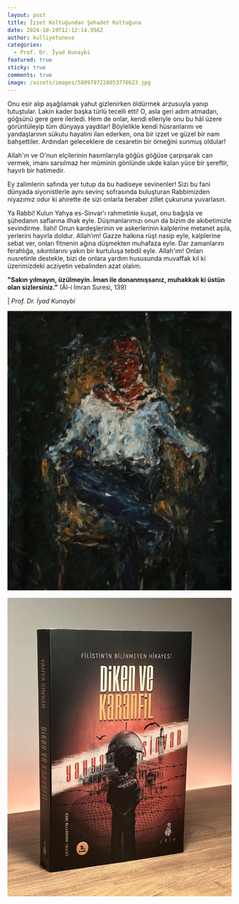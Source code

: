 ```yaml
---
layout: post
title: İzzet Koltuğundan Şehadet Koltuğuna
date: 2024-10-19T12:12:14.956Z
author: kulliyetuneva
categories:
  - Prof. Dr. İyad Kunaybi
featured: true
sticky: true
comments: true
image: /assets/images/5809797228053776623.jpg
---
```

Onu esir alıp aşağılamak yahut gizlenirken öldürmek arzusuyla yanıp tutuştular. Lakin kader başka türlü tecelli etti! O, asla geri adım atmadan, göğsünü gere gere ilerledi. Hem de onlar, kendi elleriyle onu bu hâl üzere görüntüleyip tüm dünyaya yaydılar! Böylelikle kendi hüsranlarını ve yandaşlarının sükutu hayalini ilan ederken, ona bir izzet ve güzel bir nam bahşettiler. Ardından geleceklere de cesaretin bir örneğini sunmuş oldular!

Allah'ın ve O'nun elçilerinin hasımlarıyla göğüs göğüse çarpışarak can vermek, imanı sarsılmaz her müminin gönlünde ukde kalan yüce bir şereftir, hayırlı bir hatimedir.

Ey zalimlerin safında yer tutup da bu hadiseye sevinenler! Sizi bu fani dünyada siyonistlerle aynı sevinç sofrasında buluşturan Rabbimizden niyazımız odur ki ahirette de sizi onlarla beraber zillet çukuruna yuvarlasın.

Ya Rabbi! Kulun Yahya es-Sinvar'ı rahmetinle kuşat, onu bağışla ve şühedanın saflarına ilhak eyle. Düşmanlarımızı onun da bizim de akıbetimizle sevindirme. İlahi! Onun kardeşlerinin ve askerlerinin kalplerine metanet aşıla, yerlerini hayırla doldur. Allah’ım! Gazze halkına rüşt nasip eyle, kalplerine sebat ver, onları fitnenin ağına düşmekten muhafaza eyle. Dar zamanlarını ferahlığa, sıkıntılarını yakın bir kurtuluşa tebdil eyle. Allah'ım! Onları nusretinle destekle, bizi de onlara yardım hususunda muvaffak kıl ki üzerimizdeki acziyetin vebalinden azat olalım.

**"Sakın yılmayın, üzülmeyin. İman ile donanmışsanız, muhakkak ki üstün olan sizlersiniz."** (Âl-i İmran Suresi, 139)

\| *Prof. Dr. İyad Kunaybi*

![](/assets/images/5809797228053776624.jpg)

![](/assets/images/5809797228053776627.jpg)